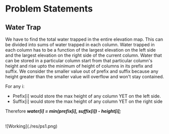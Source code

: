 # Problem Statements


## Water Trap

We have to find the total water trapped in the entire elevation map. This can be divided into sums of water trapped in each column. Water trapped in each column has to be a function of the largest elevation on the left side and the largest elevation on the right side of the current column. Water that can be stored in a particular column start from that particular column's height and rise upto the minimum of height of columns in its prefix and suffix. We consider the smaller value out of prefix and suffix because any height greater than the smaller value will overflow and won't stay contained. 

For any i:
- Prefix[i] would store the max height of any column YET on the left side.
- Suffix[i] would store the max height of any column YET on the right side

Therefore ***water[i] = min(prefix[i], suffix[i]) - height[i];***

<br>
![Working](./res/ps1.png)

